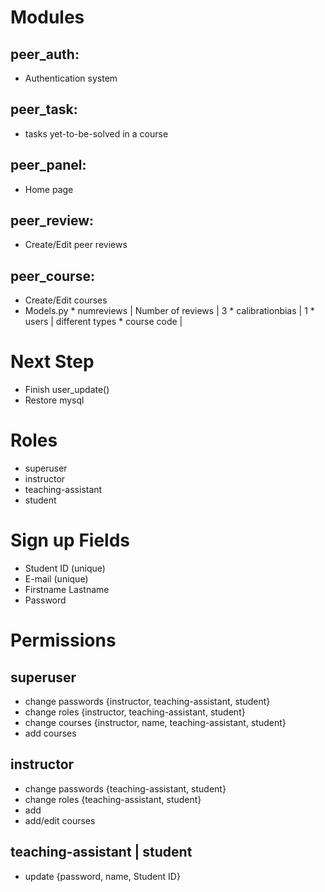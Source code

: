 Modules
========
peer_auth:
-----------
+ Authentication system

peer_task:
--------------
+ tasks yet-to-be-solved in a course

peer_panel:
-----------
+ Home page

peer_review:
------------
+ Create/Edit peer reviews

peer_course:
------------
+ Create/Edit courses
+ Models.py
		* numreviews | Number of reviews | 3
		* calibrationbias | 1
		* users | different types 
		* course code |
		
Next Step
=========
* Finish user_update()
* Restore mysql

Roles
======
* superuser
* instructor
* teaching-assistant
* student

Sign up Fields
===============
* Student ID (unique)
* E-mail (unique)
* Firstname Lastname
* Password

Permissions
===========
## superuser
* change passwords {instructor, teaching-assistant, student}
* change roles {instructor, teaching-assistant, student}
* change courses {instructor, name, teaching-assistant, student}
* add courses
## instructor
* change passwords {teaching-assistant, student}
* change roles {teaching-assistant, student}
* add
* add/edit courses
## teaching-assistant | student
* update {password, name, Student ID}
